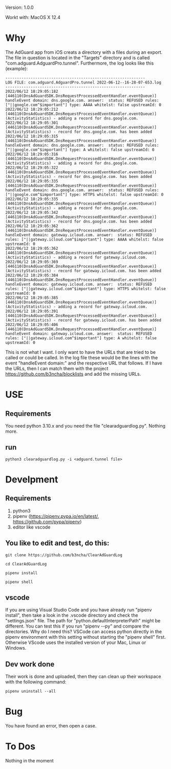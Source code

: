 Version: 1.0.0

Workt with: MacOS X 12.4

# Why
The AdGuard app from iOS creats a directory with a files during an export.
The file in question is located in the "Targets" directory and is called "com.adguard.AdguardPro.tunnel".
Furthermore, the log looks like this (example):

    -------------------------------------------------------------
    LOG FILE: com.adguard.AdguardPro.tunnel 2022-06-12--16-28-07-653.log
    -------------------------------------------------------------
    2022/06/12 18:29:05:182 [446110(DnsAdGuardSDK.DnsRequestProcessedEventHandler.eventQueue)]  handleEvent domain: dns.google.com. answer:  status: REFUSED rules: ["||google.com^$important"] type: AAAA whitelst: false upstreamId: 0
    2022/06/12 18:29:05:212 [446110(DnsAdGuardSDK.DnsRequestProcessedEventHandler.eventQueue)]  (ActivityStatistics) - adding a record for dns.google.com.
    2022/06/12 18:29:05:301 [446110(DnsAdGuardSDK.DnsRequestProcessedEventHandler.eventQueue)]  (ActivityStatistics) - record for dns.google.com. has been added
    2022/06/12 18:29:05:315 [446110(DnsAdGuardSDK.DnsRequestProcessedEventHandler.eventQueue)]  handleEvent domain: dns.google.com. answer:  status: REFUSED rules: ["||google.com^$important"] type: A whitelst: false upstreamId: 0
    2022/06/12 18:29:05:316 [446110(DnsAdGuardSDK.DnsRequestProcessedEventHandler.eventQueue)]  (ActivityStatistics) - adding a record for dns.google.com.
    2022/06/12 18:29:05:322 [446110(DnsAdGuardSDK.DnsRequestProcessedEventHandler.eventQueue)]  (ActivityStatistics) - record for dns.google.com. has been added
    2022/06/12 18:29:05:335 [446110(DnsAdGuardSDK.DnsRequestProcessedEventHandler.eventQueue)]  handleEvent domain: dns.google.com. answer:  status: REFUSED rules: ["||google.com^$important"] type: HTTPS whitelst: false upstreamId: 0
    2022/06/12 18:29:05:335 [446110(DnsAdGuardSDK.DnsRequestProcessedEventHandler.eventQueue)]  (ActivityStatistics) - adding a record for dns.google.com.
    2022/06/12 18:29:05:342 [446110(DnsAdGuardSDK.DnsRequestProcessedEventHandler.eventQueue)]  (ActivityStatistics) - record for dns.google.com. has been added
    2022/06/12 18:29:05:362 [446110(DnsAdGuardSDK.DnsRequestProcessedEventHandler.eventQueue)]  handleEvent domain: gateway.icloud.com. answer:  status: REFUSED rules: ["||gateway.icloud.com^$important"] type: AAAA whitelst: false upstreamId: 0
    2022/06/12 18:29:05:362 [446110(DnsAdGuardSDK.DnsRequestProcessedEventHandler.eventQueue)]  (ActivityStatistics) - adding a record for gateway.icloud.com.
    2022/06/12 18:29:05:369 [446110(DnsAdGuardSDK.DnsRequestProcessedEventHandler.eventQueue)]  (ActivityStatistics) - record for gateway.icloud.com. has been added
    2022/06/12 18:29:05:384 [446110(DnsAdGuardSDK.DnsRequestProcessedEventHandler.eventQueue)]  handleEvent domain: gateway.icloud.com. answer:  status: REFUSED rules: ["||gateway.icloud.com^$important"] type: HTTPS whitelst: false upstreamId: 0
    2022/06/12 18:29:05:385 [446110(DnsAdGuardSDK.DnsRequestProcessedEventHandler.eventQueue)]  (ActivityStatistics) - adding a record for gateway.icloud.com.
    2022/06/12 18:29:05:391 [446110(DnsAdGuardSDK.DnsRequestProcessedEventHandler.eventQueue)]  (ActivityStatistics) - record for gateway.icloud.com. has been added
    2022/06/12 18:29:05:406 [446110(DnsAdGuardSDK.DnsRequestProcessedEventHandler.eventQueue)]  handleEvent domain: gateway.icloud.com. answer:  status: REFUSED rules: ["||gateway.icloud.com^$important"] type: A whitelst: false upstreamId: 0

This is not what I want. I only want to have the URLs that are tried to be called or could be called.
In the log file these would be the lines with the event "handleEvent domain:" and the respective URL that follows.
If I have the URLs, then I can match them with the project https://github.com/b3ncha/blocklists and add the missing URLs.

# USE
## Requirements
You need python 3.10.x and you need the file "clearadguardlog.py". Nothing more.

## run

    python3 clearadguardlog.py -i <adguard.tunnel file>


# Develpment
## Requirements

1. python3
2. pipenv (https://pipenv.pypa.io/en/latest/, https://github.com/pypa/pipenv)
3. editor like vscode

## You like to edit and test, do this:

    git clone https://github.com/b3ncha/ClearAdGuardLog

    cd ClearAdGuardLog

    pipenv install

    pipenv shell

## vscode
If you are using Visual Studio Code and you have already run "pipenv install", then take a look in the .vscode directory and check the "settings.json" file.
The path for "python.defaultInterpreterPath" might be different. You can test this if you run "pipenv --py" and compare the directories.
Why do I need this? VSCode can access python directly in the pipenv environment with this setting without starting the "pipenv shell" first.
Otherwise VScode uses the installed version of your Mac, Linux or Windows.

## Dev work done
Their work is done and uploaded, then they can clean up their workspace with the following command:

    pipenv uninstall --all

# Bug
You have found an error, then open a case.

# To Dos
Nothing in the moment